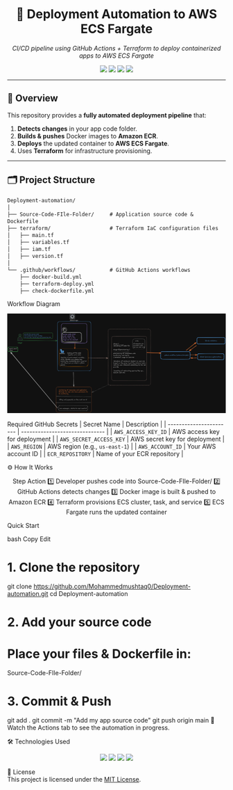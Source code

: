 <h1 align="center">🚀 Deployment Automation to AWS ECS Fargate</h1>

<p align="center">
  <em>CI/CD pipeline using GitHub Actions + Terraform to deploy containerized apps to AWS ECS Fargate</em>
</p>

<p align="center">
  <img src="https://img.shields.io/badge/AWS-ECS%20Fargate-orange?style=for-the-badge&logo=amazon-aws" />
  <img src="https://img.shields.io/badge/IaC-Terraform-purple?style=for-the-badge&logo=terraform" />
  <img src="https://img.shields.io/badge/CI%2FCD-GitHub%20Actions-blue?style=for-the-badge&logo=github-actions" />
  <img src="https://img.shields.io/badge/Docker-Ready-blue?style=for-the-badge&logo=docker" />
</p>

---

## 📌 Overview

This repository provides a **fully automated deployment pipeline** that:

1. **Detects changes** in your app code folder.
2. **Builds & pushes** Docker images to **Amazon ECR**.
3. **Deploys** the updated container to **AWS ECS Fargate**.
4. Uses **Terraform** for infrastructure provisioning.

---

## 🗂 Project Structure

```plaintext
Deployment-automation/
│
├── Source-Code-FIle-Folder/     # Application source code & Dockerfile
├── terraform/                   # Terraform IaC configuration files
│   ├── main.tf
│   ├── variables.tf
│   ├── iam.tf
│   ├── version.tf
│
└── .github/workflows/           # GitHub Actions workflows
    ├── docker-build.yml
    ├── terraform-deploy.yml
    ├── check-dockerfile.yml
```
Workflow Diagram
<p align="center"> <img src="docs/VisualWorkFlow.png" alt="Deployment Workflow" width="700"/> </p>

 Required GitHub Secrets
| Secret Name             | Description                    |
| ----------------------- | ------------------------------ |
| `AWS_ACCESS_KEY_ID`     | AWS access key for deployment  |
| `AWS_SECRET_ACCESS_KEY` | AWS secret key for deployment  |
| `AWS_REGION`            | AWS region (e.g., `us-east-1`) |
| `AWS_ACCOUNT_ID`        | Your AWS account ID            |
| `ECR_REPOSITORY`        | Name of your ECR repository    |

⚙️ How It Works
<div align="center">
Step	Action
1️⃣	Developer pushes code into Source-Code-FIle-Folder/
2️⃣	GitHub Actions detects changes
3️⃣	Docker image is built & pushed to Amazon ECR
4️⃣	Terraform provisions ECS cluster, task, and service
5️⃣	ECS Fargate runs the updated container

</div>

 Quick Start
 
bash
Copy
Edit
# 1. Clone the repository
git clone https://github.com/Mohammedmushtaq0/Deployment-automation.git
cd Deployment-automation

# 2. Add your source code
# Place your files & Dockerfile in:
Source-Code-FIle-Folder/

# 3. Commit & Push
git add .
git commit -m "Add my app source code"
git push origin main
📌 Watch the Actions tab to see the automation in progress.

🛠 Technologies Used
<p align="center"> <img src="https://img.shields.io/badge/AWS-ECS%20Fargate-orange?style=for-the-badge&logo=amazon-aws" /> <img src="https://img.shields.io/badge/Terraform-IaC-purple?style=for-the-badge&logo=terraform" /> <img src="https://img.shields.io/badge/GitHub%20Actions-CI%2FCD-blue?style=for-the-badge&logo=github-actions" /> <img src="https://img.shields.io/badge/Docker-Containerization-blue?style=for-the-badge&logo=docker" /> </p>

📄 License  
This project is licensed under the [MIT License](LICENSE).


